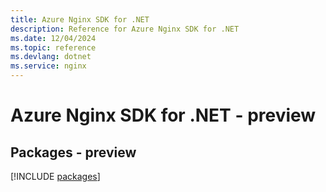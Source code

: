 ```yaml
---
title: Azure Nginx SDK for .NET
description: Reference for Azure Nginx SDK for .NET
ms.date: 12/04/2024
ms.topic: reference
ms.devlang: dotnet
ms.service: nginx
---
```

# Azure Nginx SDK for .NET - preview
## Packages - preview
[!INCLUDE [packages](nginx-index.md)]